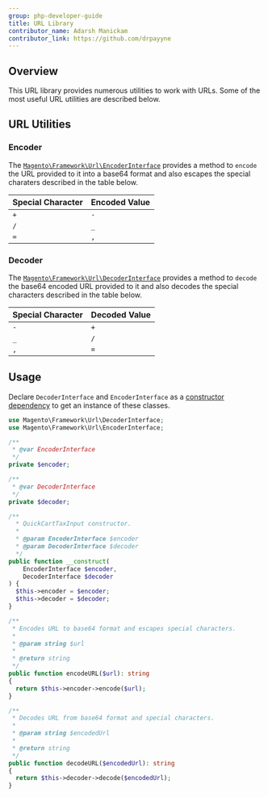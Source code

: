 ```yaml
---
group: php-developer-guide
title: URL Library
contributor_name: Adarsh Manickam
contributor_link: https://github.com/drpayyne
---
```


## Overview

This URL library provides numerous utilities to work with URLs. Some of the most useful URL utilities are described below.

## URL Utilities

### Encoder

The [`Magento\Framework\Url\EncoderInterface`](https://github.com/magento/magento2/blob/2.4/lib/internal/Magento/Framework/Url/EncoderInterface.php) provides a method to `encode` the URL provided to it into a base64 format and also escapes the special charaters described in the table below.

|Special Character|Encoded Value|
|--- |--- |
| `+` | `-` |
| `/` | `_` |
| `=` | `,` |

### Decoder

The [`Magento\Framework\Url\DecoderInterface`](https://github.com/magento/magento2/blob/2.4/lib/internal/Magento/Framework/Url/DecoderInterface.php) provides a method to `decode` the base64 encoded URL provided to it and also decodes the special characters described in the table below.

|Special Character|Decoded Value|
|--- |--- |
| `-` | `+` |
| `_` | `/` |
| `,` | `=` |

## Usage

Declare `DecoderInterface` and `EncoderInterface` as a [constructor dependency](../components/dependency-injection.md) to get an instance of these classes.

```php
use Magento\Framework\Url\DecoderInterface;
use Magento\Framework\Url\EncoderInterface;

/**
 * @var EncoderInterface
 */
private $encoder;

/**
 * @var DecoderInterface
 */
private $decoder;

/**
  * QuickCartTaxInput constructor.
  *
  * @param EncoderInterface $encoder
  * @param DecoderInterface $decoder
  */
public function __construct(
    EncoderInterface $encoder,
    DecoderInterface $decoder
) {
  $this->encoder = $encoder;
  $this->decoder = $decoder;
}

/**
 * Encodes URL to base64 format and escapes special characters.
 *
 * @param string $url
 *
 * @return string
 */
public function encodeURL($url): string
{
  return $this->encoder->encode($url);
}

/**
 * Decodes URL from base64 format and special characters.
 *
 * @param string $encodedUrl
 *
 * @return string
 */
public function decodeURL($encodedUrl): string
{
  return $this->decoder->decode($encodedUrl);
}
```
